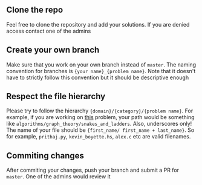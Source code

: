 ## Clone the repo
Feel free to clone the repository and add your solutions. If you are denied access contact one of the admins

## Create your own branch
Make sure that you work on your own branch instead of `master`. The naming convention for branches is `{your name}_{problem name}`. Note that it doesn't have to strictly follow this convention but it should be descriptive enough

## Respect the file hierarchy 
Please try to follow the hierarchy `{domain}/{category}/{problem name}`. For example, if you are working on [this](https://www.hackerrank.com/challenges/the-quickest-way-up?h_r=internal-search) problem, your path would be something like `algorithms/graph_theory/snakes_and_ladders`. Also, underscores only! The name of your file should be `{first_name/ first_name + last_name}`. So for example, `prithaj.py`, `kevin_boyette.hs`, `alex.c` etc are valid filenames.

## Commiting changes
After commiting your changes, push your branch and submit a PR for `master`. One of the admins would review it
